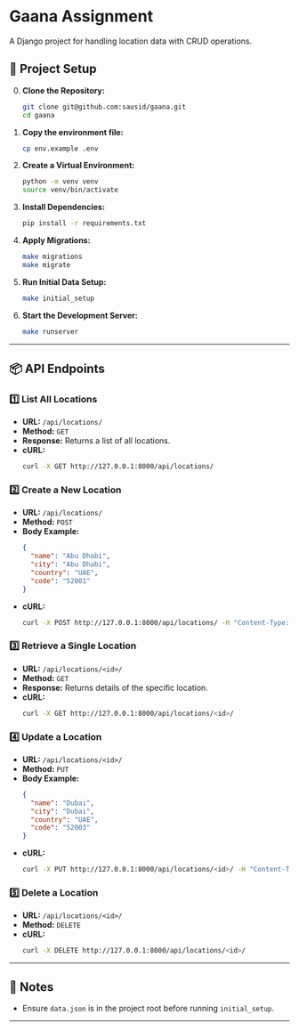 # Gaana Assignment

A Django project for handling location data with CRUD operations.

## 🚀 Project Setup

0. **Clone the Repository:**  
   ```bash
   git clone git@github.com:sausid/gaana.git
   cd gaana
   ```

1. **Copy the environment file:**  
   ```bash
   cp env.example .env
   ```

2. **Create a Virtual Environment:**  
   ```bash
   python -m venv venv
   source venv/bin/activate
   ```

3. **Install Dependencies:**  
   ```bash
   pip install -r requirements.txt
   ```

4. **Apply Migrations:**  
   ```bash
   make migrations
   make migrate
   ```

5. **Run Initial Data Setup:**  
   ```bash
   make initial_setup
   ```

6. **Start the Development Server:**  
   ```bash
   make runserver
   ```

---

## 📦 API Endpoints

### 1️⃣ **List All Locations**  
- **URL:** `/api/locations/`  
- **Method:** `GET`  
- **Response:** Returns a list of all locations.
- **cURL:** 
    ```bash
    curl -X GET http://127.0.0.1:8000/api/locations/
    ```

### 2️⃣ **Create a New Location**  
- **URL:** `/api/locations/`  
- **Method:** `POST`  
- **Body Example:**  
  ```json
  {
    "name": "Abu Dhabi",
    "city": "Abu Dhabi",
    "country": "UAE",
    "code": "52001"
  }
  ```
- **cURL:** 
    ```bash
    curl -X POST http://127.0.0.1:8000/api/locations/ -H "Content-Type: application/json" -d '{"name": "Abu Dhabi", "city": "Abu Dhabi", "country": "UAE", "code": "52001"}'
    ```

### 3️⃣ **Retrieve a Single Location**  
- **URL:** `/api/locations/<id>/`  
- **Method:** `GET`  
- **Response:** Returns details of the specific location.
- **cURL:** 
    ```bash
    curl -X GET http://127.0.0.1:8000/api/locations/<id>/
    ```

### 4️⃣ **Update a Location**  
- **URL:** `/api/locations/<id>/`  
- **Method:** `PUT`  
- **Body Example:**  
  ```json
  {
    "name": "Dubai",
    "city": "Dubai",
    "country": "UAE",
    "code": "52003"
  }
  ```
- **cURL:** 
  ```bash
  curl -X PUT http://127.0.0.1:8000/api/locations/<id>/ -H "Content-Type: application/json" -d '{"name": "Dubai", "city": "Dubai", "country": "UAE", "code": "52003"}'
  ```

### 5️⃣ **Delete a Location**  
- **URL:** `/api/locations/<id>/`  
- **Method:** `DELETE`
- **cURL:** 
  ```bash
  curl -X DELETE http://127.0.0.1:8000/api/locations/<id>/
  ```

---

## 🔑 Notes
- Ensure `data.json` is in the project root before running `initial_setup`.
---
